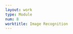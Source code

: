 ```yaml
---
layout: work
type: Module
num: 8
worktitle: Image Recognition
---
```


<!-- Concept 

* Students are given a program that takes pictures and annotates them
with labels. We can also view the pictures.
* Students specify rewards associated with each picture.
* Then we run Q-Learning
  * At each time step, we ask the image database for our current reward.
  * We then observe the emergent behavior.
  
TODO list:
* Write a program to take the pictures.
* Write a program to view the pictures.
* Write a ROS2 node that monitors incoming images, publishing the 
  best-matching label at each image acquisition.
* Put together the q-learner.
-->

